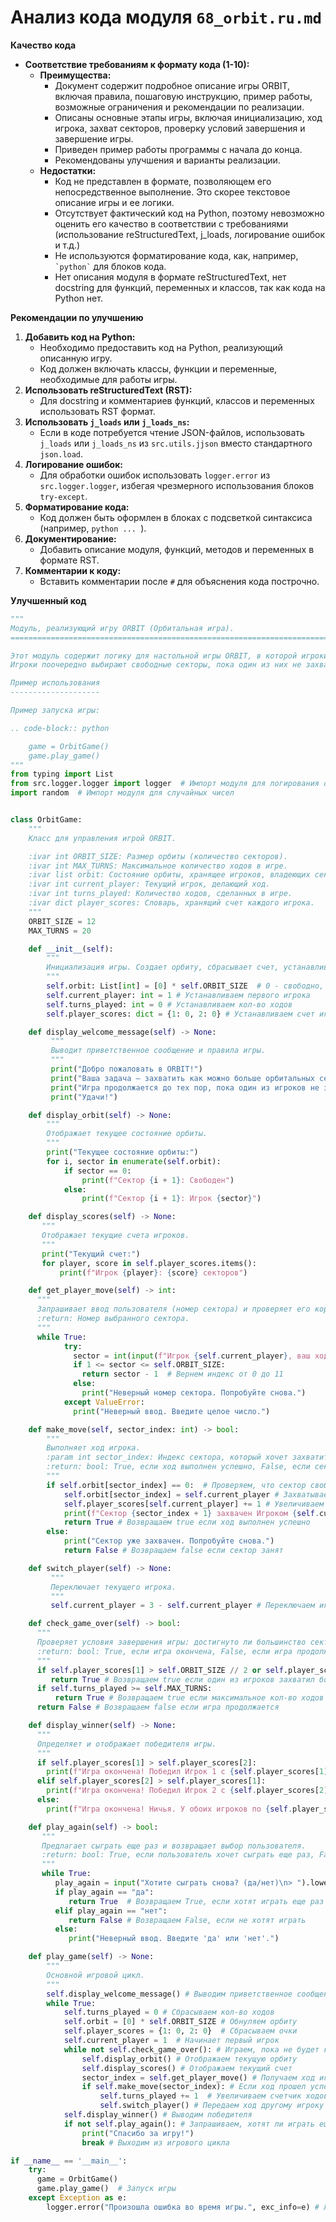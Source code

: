 # Анализ кода модуля `68_orbit.ru.md`

**Качество кода**

-   **Соответствие требованиям к формату кода (1-10):**
    -   **Преимущества:**
        -   Документ содержит подробное описание игры ORBIT, включая правила, пошаговую инструкцию, пример работы, возможные ограничения и рекомендации по реализации.
        -   Описаны основные этапы игры, включая инициализацию, ход игрока, захват секторов, проверку условий завершения и завершение игры.
        -   Приведен пример работы программы с начала до конца.
        -   Рекомендованы улучшения и варианты реализации.
    -   **Недостатки:**
        -   Код не представлен в формате, позволяющем его непосредственное выполнение. Это скорее текстовое описание игры и ее логики.
        -   Отсутствует фактический код на Python, поэтому невозможно оценить его качество в соответствии с требованиями (использование reStructuredText, j_loads, логирование ошибок и т.д.)
        -   Не используются форматирование кода, как, например, `` `python` `` для блоков кода.
        -   Нет описания модуля в формате reStructuredText, нет docstring для функций, переменных и классов, так как кода на Python нет.

**Рекомендации по улучшению**

1.  **Добавить код на Python:**
    -   Необходимо предоставить код на Python, реализующий описанную игру.
    -   Код должен включать классы, функции и переменные, необходимые для работы игры.
2.  **Использовать reStructuredText (RST):**
    -   Для docstring и комментариев функций, классов и переменных использовать RST формат.
3.  **Использовать `j_loads` или `j_loads_ns`:**
    -   Если в коде потребуется чтение JSON-файлов, использовать `j_loads` или `j_loads_ns` из `src.utils.jjson` вместо стандартного `json.load`.
4.  **Логирование ошибок:**
    -   Для обработки ошибок использовать `logger.error` из `src.logger.logger`, избегая чрезмерного использования блоков `try-except`.
5.  **Форматирование кода:**
    -   Код должен быть оформлен в блоках с подсветкой синтаксиса (например, ```python ... ```).
6.  **Документирование:**
    -   Добавить описание модуля, функций, методов и переменных в формате RST.
7.  **Комментарии к коду:**
     -   Вставить комментарии после `#` для объяснения кода построчно.

**Улучшенный код**

```python
"""
Модуль, реализующий игру ORBIT (Орбитальная игра).
=========================================================================================

Этот модуль содержит логику для настольной игры ORBIT, в которой игроки захватывают секторы на орбите планеты.
Игроки поочередно выбирают свободные секторы, пока один из них не захватит большинство секторов или не будет достигнуто максимальное количество ходов.

Пример использования
--------------------

Пример запуска игры:

.. code-block:: python

    game = OrbitGame()
    game.play_game()
"""
from typing import List
from src.logger.logger import logger  # Импорт модуля для логирования ошибок
import random  # Импорт модуля для случайных чисел


class OrbitGame:
    """
    Класс для управления игрой ORBIT.

    :ivar int ORBIT_SIZE: Размер орбиты (количество секторов).
    :ivar int MAX_TURNS: Максимальное количество ходов в игре.
    :ivar list orbit: Состояние орбиты, хранящее игроков, владеющих секторами.
    :ivar int current_player: Текущий игрок, делающий ход.
    :ivar int turns_played: Количество ходов, сделанных в игре.
    :ivar dict player_scores: Словарь, хранящий счет каждого игрока.
    """
    ORBIT_SIZE = 12
    MAX_TURNS = 20

    def __init__(self):
        """
        Инициализация игры. Создает орбиту, сбрасывает счет, устанавливает первого игрока.
        """
        self.orbit: List[int] = [0] * self.ORBIT_SIZE  # 0 - свободно, 1 - игрок 1, 2 - игрок 2
        self.current_player: int = 1 # Устанавливаем первого игрока
        self.turns_played: int = 0 # Устанавливаем кол-во ходов
        self.player_scores: dict = {1: 0, 2: 0} # Устанавливаем счет игроков

    def display_welcome_message(self) -> None:
         """
         Выводит приветственное сообщение и правила игры.
         """
         print("Добро пожаловать в ORBIT!")
         print("Ваша задача — захватить как можно больше орбитальных секторов вокруг планеты.")
         print("Игра продолжается до тех пор, пока один из игроков не захватит большинство секторов или не будет достигнуто максимальное количество ходов.")
         print("Удачи!")

    def display_orbit(self) -> None:
        """
        Отображает текущее состояние орбиты.
        """
        print("Текущее состояние орбиты:")
        for i, sector in enumerate(self.orbit):
            if sector == 0:
                print(f"Сектор {i + 1}: Свободен")
            else:
                print(f"Сектор {i + 1}: Игрок {sector}")

    def display_scores(self) -> None:
       """
       Отображает текущие счета игроков.
       """
       print("Текущий счет:")
       for player, score in self.player_scores.items():
           print(f"Игрок {player}: {score} секторов")

    def get_player_move(self) -> int:
      """
      Запрашивает ввод пользователя (номер сектора) и проверяет его корректность.
      :return: Номер выбранного сектора.
      """
      while True:
            try:
              sector = int(input(f"Игрок {self.current_player}, ваш ход. Введите номер сектора, который хотите захватить (от 1 до {self.ORBIT_SIZE}):\n> "))
              if 1 <= sector <= self.ORBIT_SIZE:
                return sector - 1  # Вернем индекс от 0 до 11
              else:
                print("Неверный номер сектора. Попробуйте снова.")
            except ValueError:
              print("Неверный ввод. Введите целое число.")

    def make_move(self, sector_index: int) -> bool:
        """
        Выполняет ход игрока.
        :param int sector_index: Индекс сектора, который хочет захватить игрок.
        :return: bool: True, если ход выполнен успешно, False, если сектор занят.
        """
        if self.orbit[sector_index] == 0:  # Проверяем, что сектор свободен
            self.orbit[sector_index] = self.current_player # Захватываем сектор
            self.player_scores[self.current_player] += 1 # Увеличиваем счет игрока
            print(f"Сектор {sector_index + 1} захвачен Игроком {self.current_player}.")
            return True # Возвращаем true если ход выполнен успешно
        else:
            print("Сектор уже захвачен. Попробуйте снова.")
            return False # Возвращаем false если сектор занят

    def switch_player(self) -> None:
         """
         Переключает текущего игрока.
         """
         self.current_player = 3 - self.current_player # Переключаем игрока (1 <-> 2)

    def check_game_over(self) -> bool:
      """
      Проверяет условия завершения игры: достигнуто ли большинство секторов или максимальное кол-во ходов.
      :return: bool: True, если игра окончена, False, если игра продолжается.
      """
      if self.player_scores[1] > self.ORBIT_SIZE // 2 or self.player_scores[2] > self.ORBIT_SIZE // 2:
         return True # Возвращаем true если один из игроков захватил большинство секторов
      if self.turns_played >= self.MAX_TURNS:
          return True # Возвращаем true если максимальное кол-во ходов достигнуто
      return False # Возвращаем false если игра продолжается

    def display_winner(self) -> None:
      """
      Определяет и отображает победителя игры.
      """
      if self.player_scores[1] > self.player_scores[2]:
        print(f"Игра окончена! Победил Игрок 1 с {self.player_scores[1]} захваченными секторами.")
      elif self.player_scores[2] > self.player_scores[1]:
        print(f"Игра окончена! Победил Игрок 2 с {self.player_scores[2]} захваченными секторами.")
      else:
        print(f"Игра окончена! Ничья. У обоих игроков по {self.player_scores[1]} захваченных секторов.")

    def play_again(self) -> bool:
       """
       Предлагает сыграть еще раз и возвращает выбор пользователя.
       :return: bool: True, если пользователь хочет сыграть еще раз, False, если нет.
       """
       while True:
          play_again = input("Хотите сыграть снова? (да/нет)\n> ").lower()
          if play_again == "да":
             return True  # Возвращаем True, если хотят играть еще раз
          elif play_again == "нет":
             return False # Возвращаем False, если не хотят играть
          else:
             print("Неверный ввод. Введите 'да' или 'нет'.")

    def play_game(self) -> None:
        """
        Основной игровой цикл.
        """
        self.display_welcome_message() # Выводим приветственное сообщение
        while True:
            self.turns_played = 0 # Сбрасываем кол-во ходов
            self.orbit = [0] * self.ORBIT_SIZE # Обнуляем орбиту
            self.player_scores = {1: 0, 2: 0}  # Сбрасываем очки
            self.current_player = 1  # Начинает первый игрок
            while not self.check_game_over(): # Играем, пока не будет конец игры
                self.display_orbit() # Отображаем текущую орбиту
                self.display_scores() # Отображаем текущий счет
                sector_index = self.get_player_move() # Получаем ход игрока
                if self.make_move(sector_index): # Если ход прошел успешно
                    self.turns_played += 1  # Увеличиваем счетчик ходов
                    self.switch_player() # Передаем ход другому игроку
            self.display_winner() # Выводим победителя
            if not self.play_again(): # Запрашиваем, хотят ли играть еще
                print("Спасибо за игру!")
                break # Выходим из игрового цикла

if __name__ == '__main__':
    try:
      game = OrbitGame()
      game.play_game()  # Запуск игры
    except Exception as e:
        logger.error("Произошла ошибка во время игры.", exc_info=e) # Логируем возникшую ошибку

```